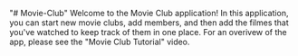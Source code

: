"# Movie-Club" 
Welcome to the Movie Club application!
In this application, you can start new movie clubs, add members, and then add the filmes that you've watched to keep track of them in one place. For an overivew of the app, please see the "Movie Club Tutorial" video.


